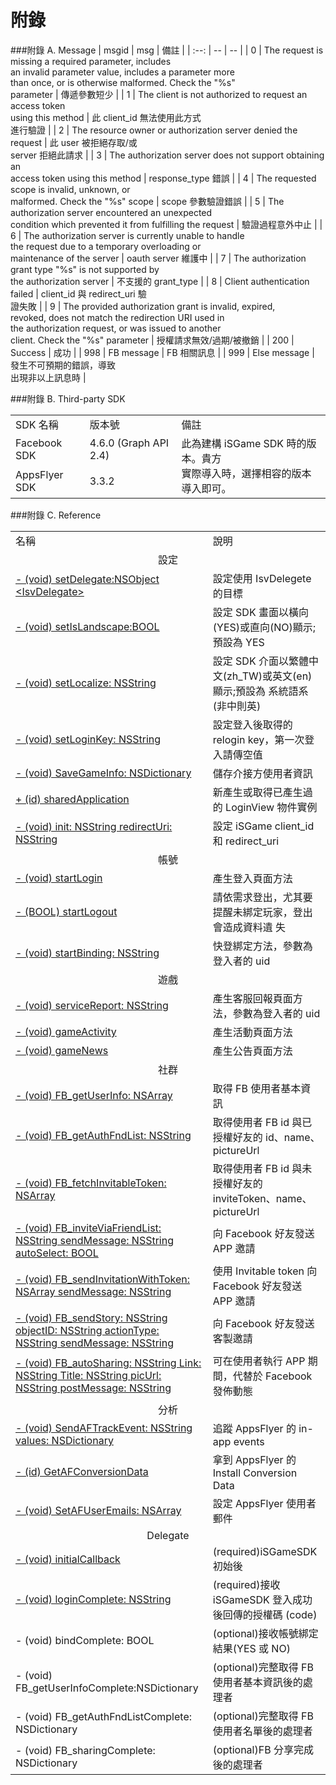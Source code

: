 # 附錄

###附錄 A. Message
| msgid | msg | 備註 |
| :--: | -- | -- |
| 0 | The request is missing a required parameter, includes<br> an invalid parameter value, includes a parameter more<br> than once, or is otherwise malformed. Check the "%s"<br> parameter | 傳遞參數短少 |
| 1 | The client is not authorized to request an access token<br> using this method | 此 client_id 無法使用此方式<br>進行驗證 |
| 2 | The resource owner or authorization server denied the<br> request | 此 user 被拒絕存取/或<br>server 拒絕此請求 |
| 3 | The authorization server does not support obtaining an<br>access token using this method | response_type 錯誤 |
| 4 | The requested scope is invalid, unknown, or<br> malformed. Check the "%s" scope | scope 參數驗證錯誤 |
| 5 | The authorization server encountered an unexpected<br> condition which prevented it from fulfilling the request | 驗證過程意外中止 |
| 6 | The authorization server is currently unable to handle<br> the request due to a temporary overloading or<br> maintenance of the server | oauth server 維護中 |
| 7 | The authorization grant type "%s" is not supported by<br> the authorization server | 不支援的 grant_type |
| 8 | Client authentication failed | client_id 與 redirect_uri 驗<br>證失敗 |
| 9 | The provided authorization grant is invalid, expired,<br> revoked, does not match the redirection URI used in<br> the authorization request, or was issued to another<br> client. Check the "%s" parameter | 授權請求無效/過期/被撤銷 |
| 200 | Success | 成功 |
| 998 | FB message | FB 相關訊息 |
| 999 | Else message | 發生不可預期的錯誤，導致<br>出現非以上訊息時 |


###附錄 B. Third-party SDK

<table>
<tr>
<td>SDK 名稱</td>
<td>版本號</td>
<td>備註</td>
</tr>
<tr>
<td>Facebook SDK</td>
<td>4.6.0 (Graph API 2.4)</td>
<td rowspan="2">此為建構 iSGame SDK 時的版本。貴方<br>實際導入時，選擇相容的版本導入即可。</td>
</tr>
<tr>
<td>AppsFlyer SDK</td>
<td>3.3.2</td>
</tr>
</table>

###附錄 C. Reference

<table>
<tr>
<td>名稱</td>
<td>說明</td>
</tr>
<td colspan="2" align="center">設定</td>
<tr>
<td> <a href="loginandplugin.md#setDelegate">- (void)
setDelegate:NSObject &lt;IsvDelegate&gt;</a> </td>
<td>設定使用 IsvDelegete 的目標</td>
</tr>
<tr>
<td> <a href="loginandplugin.md#setIsLandscape">- (void)
setIsLandscape:BOOL </a></td>
<td>設定 SDK 畫面以橫向(YES)或直向(NO)顯示;預設為 YES</td>
</tr>
<tr>
<td> <a href="loginandplugin.md#setLocalize">- (void)
setLocalize:
NSString</a> </td>
<td>設定 SDK 介面以繁體中文(zh_TW)或英文(en)顯示;預設為 系統語系(非中則英)</td>
</tr>
<tr>
<td> <a href="loginandplugin.md#setLoginKey">- (void)
setLoginKey:
NSString</a></td>
<td>設定登入後取得的 relogin key，第一次登入請傳空值</td>
</tr>
<tr>
<td> <a href="loginandplugin.md#SaveGameInfo">- (void)
SaveGameInfo:
NSDictionary</a> </td>
<td>儲存介接方使用者資訊</td>
</tr>
<tr>
<td> <a href="loginandplugin.md#sharedApplication">+ (id)
sharedApplication</a></td>
<td>新產生或取得已產生過的 LoginView 物件實例</td>
</tr>
<tr>
<td> <a href="loginandplugin.md#redirectUri">- (void)
init:
NSString
redirectUri:
NSString </a></td>
<td>設定 iSGame client_id 和 redirect_uri</td>
</tr>
<td colspan="2" align="center">帳號</td>
<tr>
<td> <a href="loginandplugin.md#startLogin">- (void)
startLogin</a> </td>
<td>產生登入頁面方法</td>
</tr>
<tr>
<td> <a href="loginandplugin.md#startLogout">- (BOOL)
startLogout</a> </td>
<td>請依需求登出，尤其要提醒未綁定玩家，登出會造成資料遺 失</td>
</tr>
<tr>
<td> <a href="accountplugin.md#startBinding">- (void)
startBinding:
NSString</a> </td>
<td>快登綁定方法，參數為登入者的 uid</td>
</tr>
<td colspan="2" align="center">遊戲</td>
<tr>
<td> <a href="customerandreport.md#serviceReport">- (void)
serviceReport:
NSString</a> </td>
<td>產生客服回報頁面方法，參數為登入者的 uid</td>
</tr>
<tr>
<td> <a href="gameactivity.md#gameActivity">- (void)
gameActivity</a> </td>
<td>產生活動頁面方法</td>
</tr>
<tr>
<td> <a href="gamenews.md#gameNews">- (void)
gameNews</a> </td>
<td>產生公告頁面方法</td>
</tr>
<td colspan="2" align="center">社群</td>
<tr>
<td> <a href="fbuserinfo.md#FB_getUserInfo">- (void)
FB_getUserInfo:
NSArray</a> </td>
<td>取得 FB 使用者基本資訊</td>
</tr>
<tr>
<td> <a href="fbuserinfo.md#FB_getAuthFndList">- (void)
FB_getAuthFndList:
NSString</a> </td>
<td>取得使用者 FB id 與已授權好友的 id、name、pictureUrl</td>
</tr>
<tr>
<td> <a href="fbuserinfo.md#FB_fetchInvitableToken">- (void)
FB_fetchInvitableToken:
NSArray</a> </td>
<td>取得使用者 FB id 與未授權好友的 inviteToken、name、 pictureUrl</td>
</tr>
<tr>
<td> <a href="facebookshare.md#FB_inviteViaFriendList">- (void)
FB_inviteViaFriendList:
NSString
sendMessage:
NSString
autoSelect:
BOOL</a> </td>
<td>向 Facebook 好友發送 APP 邀請</td>
</tr>
<tr>
<td> <a href="facebookshare.md#FB_sendInvitationWithToken">- (void)
FB_sendInvitationWithToken:
NSArray
sendMessage:
NSString</a> </td>
<td>使用 Invitable token 向 Facebook 好友發送 APP 邀請</td>
</tr>
<tr>
<td> <a href="facebookshare.md#FB_sendStory">- (void)
FB_sendStory:
NSString
objectID:
NSString
actionType:
NSString
sendMessage:
NSString</a> </td>
<td>向 Facebook 好友發送客製邀請</td>
</tr>
<tr>
<td> <a href="facebookshare.md#FB_autoSharing">- (void)
FB_autoSharing:
NSString
Link:
NSString
Title:
NSString
picUrl:
NSString
postMessage:
NSString</a> </td>
<td>可在使用者執行 APP 期間，代替於 Facebook 發佈動態</td>
</tr>
<td colspan="2" align="center">分析</td>
<tr>
<td> <a href="appsflyerplugin.md#SendAFTrackEvent">- (void)
SendAFTrackEvent:
NSString
values:
NSDictionary</a> </td>
<td>追蹤 AppsFlyer 的 in-app events</td>
</tr>
<tr>
<td> <a href="appsflyerplugin.md#GetAFConversionData">- (id)
GetAFConversionData </td>
<td>拿到 AppsFlyer 的 Install Conversion Data</td>
</tr>
<tr>
<td> <a href="appsflyerplugin.md#SetAFUserEmails">- (void)
SetAFUserEmails:
NSArray </td>
<td>設定 AppsFlyer 使用者郵件</td>
</tr>
<td colspan="2" align="center">Delegate</td>
<tr>
<td> <a href="loginandplugin.md#initialCallback">- (void)
initialCallback</a> </td>
<td>(required)iSGameSDK 初始後</td>
</tr>
<tr>
<td> <a href="loginandplugin.md#loginComplete">- (void)
loginComplete:
NSString </td>
<td>(required)接收 iSGameSDK 登入成功後回傳的授權碼 (code)</td>
</tr>
<tr>
<td> - (void)
bindComplete:
BOOL </td>
<td>(optional)接收帳號綁定結果(YES 或 NO)</td>
</tr>
<tr>
<td> - (void)
FB_getUserInfoComplete:NSDictionary </td>
<td>(optional)完整取得 FB 使用者基本資訊後的處理者</td>
</tr>
<tr>
<td> - (void)
FB_getAuthFndListComplete:
NSDictionary </td>
<td>(optional)完整取得 FB 使用者名單後的處理者</td>
</tr>
<tr>
<td> - (void)
FB_sharingComplete:
NSDictionary </td>
<td>(optional)FB 分享完成後的處理者</td>
</tr>
</table>
